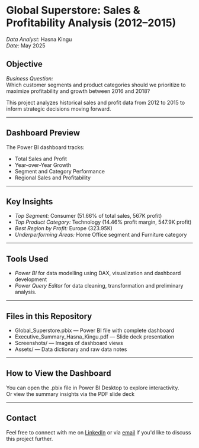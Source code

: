 
# Global Superstore: Sales & Profitability Analysis (2012–2015)

*Data Analyst:* Hasna Kingu  
*Date:* May 2025

## Objective

*Business Question:*  
Which customer segments and product categories should we prioritize to maximize profitability and growth between 2016 and 2018?

This project analyzes historical sales and profit data from 2012 to 2015 to inform strategic decisions moving forward.

---

## Dashboard Preview

The Power BI dashboard tracks:
- Total Sales and Profit
- Year-over-Year Growth
- Segment and Category Performance
- Regional Sales and Profitability

---

## Key Insights

- *Top Segment:* Consumer (51.66% of total sales, 567K profit)
- *Top Product Category:* Technology (14.46% profit margin, 547.9K profit)
- *Best Region by Profit:* Europe (323.95K)
- *Underperforming Areas:* Home Office segment and Furniture category

---

## Tools Used

- *Power BI* for data modelling using DAX, visualization and dashboard development
- *Power Query Editor* for data cleaning, transformation and preliminary analysis.

---

## Files in this Repository

- Global_Superstore.pbix — Power BI file with complete dashboard
- Executive_Summary_Hasna_Kingu.pdf — Slide deck presentation
- Screenshots/ — Images of dashboard views
- Assets/ — Data dictionary and raw data notes

---

## How to View the Dashboard

You can open the .pbix file in Power BI Desktop to explore interactivity.  
Or view the summary insights via the PDF slide deck

---

## Contact

Feel free to connect with me on [LinkedIn](www.linkedin.com/in/hasna-kingu-a4a675192) or via [email](kinguhasna@gmail.com) if you'd like to discuss this project further.
